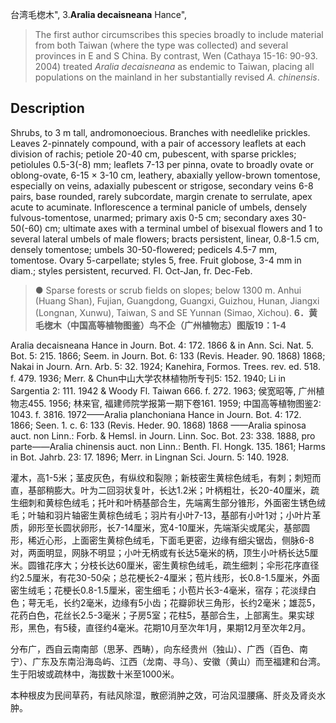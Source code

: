 台湾毛楤木",
3.**Aralia decaisneana** Hance",

> The first author circumscribes this species broadly to include material from both Taiwan (where the type was collected) and several provinces in E and S China. By contrast, Wen (Cathaya 15-16: 90-93. 2004) treated *Aralia decaisneana* as endemic to Taiwan, placing all populations on the mainland in her substantially revised *A. chinensis*.

## Description
Shrubs, to 3 m tall, andromonoecious. Branches with needlelike prickles. Leaves 2-pinnately compound, with a pair of accessory leaflets at each division of rachis; petiole 20-40 cm, pubescent, with sparse prickles; petiolules 0.5-3(-8) mm; leaflets 7-13 per pinna, ovate to broadly ovate or oblong-ovate, 6-15 × 3-10 cm, leathery, abaxially yellow-brown tomentose, especially on veins, adaxially pubescent or strigose, secondary veins 6-8 pairs, base rounded, rarely subcordate, margin crenate to serrulate, apex acute to acuminate. Inflorescence a terminal panicle of umbels, densely fulvous-tomentose, unarmed; primary axis 0-5 cm; secondary axes 30-50(-60) cm; ultimate axes with a terminal umbel of bisexual flowers and 1 to several lateral umbels of male flowers; bracts persistent, linear, 0.8-1.5 cm, densely tomentose; umbels 30-50-flowered; pedicels 4.5-7 mm, tomentose. Ovary 5-carpellate; styles 5, free. Fruit globose, 3-4 mm in diam.; styles persistent, recurved. Fl. Oct-Jan, fr. Dec-Feb.

> ● Sparse forests or scrub fields on slopes; below 1300 m. Anhui (Huang Shan), Fujian, Guangdong, Guangxi, Guizhou, Hunan, Jiangxi (Longnan, Xunwu), Taiwan, S and SE Yunnan (Simao, Xichou).
**6．黄毛楤木（中国高等植物图鉴）鸟不企（广州植物志）图版19：1-4**

Aralia decaisneana Hance in Journ. Bot. 4: 172. 1866 & in Ann. Sci. Nat. 5. Bot. 5: 215. 1866; Seem. in Journ. Bot. 6: 133 (Revis. Header. 90. 1868) 1868; Nakai in Journ. Arn. Arb. 5: 32. 1924; Kanehira, Formos. Trees. rev. ed. 518. f. 479. 1936; Merr. & Chun中山大学农林植物所专刊5: 152. 1940; Li in Sargentia 2: 111. 1942 & Woody Fl. Taiwan 666. f. 272. 1963; 侯宽昭等, 广州植物志455. 1956; 林来官, 福建师院学报第一期下卷161. 1959; 中国高等植物图鉴2: 1043. f. 3816. 1972——Aralia planchoniana Hance in Journ. Bot. 4: 172. 1866; Seen. 1. c. 6: 133 (Revis. Heder. 90. 1868) 1868 ——Aralia spinosa auct. non Linn.: Forb. & Hemsl. in Journ. Linn. Soc. Bot. 23: 338. 1888, pro parte——Aralia chinensis auct. non Linn.: Benth. Fl. Hongk. 135. 1861; Harms in Bot. Jahrb. 23: 17. 1896; Merr. in Lingnan Sci. Journ. 5: 140. 1928.

灌木，高1-5米；茎皮灰色，有纵纹和裂隙；新枝密生黄棕色绒毛，有刺；刺短而直，基部稍膨大。叶为二回羽状复叶，长达1.2米；叶柄粗壮，长20-40厘米，疏生细刺和黄棕色绒毛；托叶和叶柄基部合生，先端离生部分锥形，外面密生锈色绒毛；叶轴和羽片轴密生黄棕色绒毛；羽片有小叶7-13，基部有小叶1对；小叶片革质，卵形至长圆状卵形，长7-14厘米，宽4-10厘米，先端渐尖或尾尖，基部圆形，稀近心形，上面密生黄棕色绒毛，下面毛更密，边缘有细尖锯齿，侧脉6-8对，两面明显，网脉不明显；小叶无柄或有长达5毫米的柄，顶生小叶柄长达5厘米。圆锥花序大；分枝长达60厘米，密生黄棕色绒毛，疏生细刺；伞形花序直径约2.5厘米，有花30-50朵；总花梗长2-4厘米；苞片线形，长0.8-1.5厘米，外面密生绒毛；花梗长0.8-1.5厘米，密生细毛；小苞片长3-4毫米，宿存；花淡绿白色；萼无毛，长约2毫米，边缘有5小齿；花瓣卵状三角形，长约2毫米；雄蕊5，花药白色，花丝长2.5-3毫米；子房5室；花柱5，基部合生，上部离生。果实球形，黑色，有5稜，直径约4毫米。花期10月至次年1月，果期12月至次年2月。

分布广，西自云南南部（思茅、西畴），向东经贵州（独山）、广西（百色、南宁）、广东及东南沿海岛屿、江西（龙南、寻乌）、安徽（黄山）而至福建和台湾。生于阳坡或疏林中，海拔数十米至1000米。

本种根皮为民间草药，有祛风除湿，散瘀消肿之效，可治风湿腰痛、肝炎及肾炎水肿。
